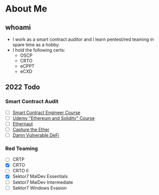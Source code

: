 # About Me

## whoami

- I work as a smart contract auditor and I learn pentest/red teaming in spare time as a hobby.
- I hold the following certs:
  - OSCP
  - CRTO
  - eCPPT
  - eCXD

## 2022 Todo

### Smart Contract Audit

- [ ] [Smart Contract Engineer Course](https://www.smartcontract.engineer/leaderboard)
- [ ] [Udemy "Ethereum and Solidity" Course](https://www.udemy.com/course/ethereum-and-solidity-the-complete-developers-guide/)
- [ ] [Ethernaut](https://www.ctfwriteup.com/smart-contract/ethernaut)
- [ ] [Capture the Ether]()
- [ ] [Damn Vulnerable DeFi]()

### Red Teaming

- [ ] CRTP
- [x] CRTO
- [ ] CRTO II
- [x] Sektor7 MalDev Essentials
- [ ] Sektor7 MalDev Intermediate
- [ ] Sektor7 Windows Evasion
